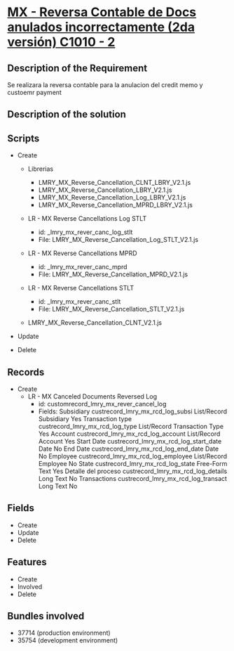 # [MX - Reversa Contable de Docs anulados incorrectamente (2da versión) C1010 - 2]()


## Description of the Requirement

Se realizara la reversa contable para la anulacion del credit memo y custoemr payment

## Description of the solution


## Scripts
+ Create

    + Librerias
        + LMRY_MX_Reverse_Cancellation_CLNT_LBRY_V2.1.js
        + LMRY_MX_Reverse_Cancellation_LBRY_V2.1.js
        + LMRY_MX_Reverse_Cancellation_Log_LBRY_V2.1.js
        + LMRY_MX_Reverse_Cancellation_MPRD_LBRY_V2.1.js

    + LR - MX Reverse Cancellations Log STLT
        + id: _lmry_mx_rever_canc_log_stlt
        + File: LMRY_MX_Reverse_Cancellation_Log_STLT_V2.1.js

    + LR - MX Reverse Cancellations MPRD
        + id: _lmry_mx_rever_canc_mprd
        + File: LMRY_MX_Reverse_Cancellation_MPRD_V2.1.js

    + LR - MX Reverse Cancellations STLT
        + id: _lmry_mx_rever_canc_stlt
        + File: LMRY_MX_Reverse_Cancellation_STLT_V2.1.js

    + LMRY_MX_Reverse_Cancellation_CLNT_V2.1.js

+ Update

+ Delete

## Records
+ Create
    + LR - MX Canceled Documents Reversed Log
        + id: customrecord_lmry_mx_rever_cancel_log
        + Fields:
            Subsidiary	        custrecord_lmry_mx_rcd_log_subsi	        List/Record	Subsidiary	 	        Yes
 	        Transaction type	custrecord_lmry_mx_rcd_log_type	        List/Record	Transaction Type	 	Yes
 	        Account	            custrecord_lmry_mx_rcd_log_account	    List/Record	Account	 	            Yes
 	        Start Date	        custrecord_lmry_mx_rcd_log_start_date	Date	 	 	                    No
 	        End Date	        custrecord_lmry_mx_rcd_log_end_date	    Date	 	 	                    No
 	        Employee	        custrecord_lmry_mx_rcd_log_employee	    List/Record	Employee	 	        No
 	        State	            custrecord_lmry_mx_rcd_log_state	    Free-Form Text	 	 	            Yes
 	        Detalle del proceso	custrecord_lmry_mx_rcd_log_details	    Long Text	 	 	                No
 	        Transactions	    custrecord_lmry_mx_rcd_log_transact	    Long Text	 	 	                No

## Fields
+ Create
+ Update 
+ Delete

## Features
+ Create
+ Involved
+ Delete

## Bundles involved
+ 37714 (production environment)
+ 35754 (development environment)


























